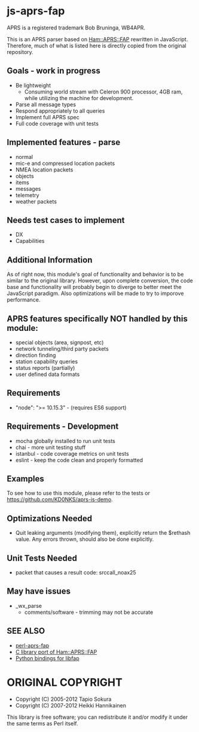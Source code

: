 # js-aprs-fap
APRS is a registered trademark Bob Bruninga, WB4APR.

This is an APRS parser based on [Ham::APRS::FAP](https://github.com/hessu/perl-aprs-fap) rewritten in JavaScript.  Therefore, much of what
is listed here is directly copied from the original repository.

## Goals - work in progress
- Be lightweight
  - Consuming world stream with Celeron 900 processor, 4GB ram, while utilizing the machine for development.
- Parse all message types
- Respond appropriately to all queries
- Implement full APRS spec
- Full code coverage with unit tests

## Implemented features - parse
- normal
- mic-e and compressed location packets
- NMEA location packets
- objects
- items
- messages
- telemetry
- weather packets

## Needs test cases to implement
- DX
- Capabilities

## Additional Information
As of right now, this module's goal of functionality and behavior is to be similar to the original library.  However, upon complete conversion, the code base and functionality will probably begin to diverge to better meet the JavaScript paradigm.  Also optimizations will be made to try to
imporove performance.

## APRS features specifically NOT handled by this module:
- special objects (area, signpost, etc)
- network tunneling/third party packets
- direction finding
- station capability queries
- status reports (partially)
- user defined data formats

## Requirements
- "node": ">= 10.15.3" - (requires ES6 support)

## Requirements - Development
- mocha globally installed to run unit tests
- chai - more unit testing stuff
- istanbul - code coverage metrics on unit tests
- eslint - keep the code clean and properly formatted

## Examples
To see how to use this module, please refer to the tests or https://github.com/KD0NKS/aprs-is-demo.

## Optimizations Needed
- Quit leaking arguments (modifying them), explicitly return the $rethash value.  Any errors thrown, should also be done explicitly.

## Unit Tests Needed
- packet that causes a result code: srccall_noax25

## May have issues
- _wx_parse
  - comments/software - trimming may not be accurate

## SEE ALSO
* [perl-aprs-fap](https://github.com/hessu/perl-aprs-fap)
* [C library port of Ham::APRS::FAP](http://pakettiradio.net/libfap/)
* [Python bindings for libfap](http://github.com/kd7lxl/python-libfap)

# ORIGINAL COPYRIGHT
* Copyright (C) 2005-2012 Tapio Sokura
* Copyright (C) 2007-2012 Heikki Hannikainen

This library is free software; you can redistribute it and/or modify
it under the same terms as Perl itself.